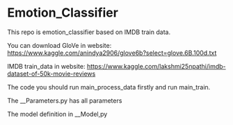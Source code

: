 # Emotion_Classifier

This repo is emotion_classifier based on IMDB train data.

You can download GloVe in website: https://www.kaggle.com/anindya2906/glove6b?select=glove.6B.100d.txt

IMDB train_data in website: https://www.kaggle.com/lakshmi25npathi/imdb-dataset-of-50k-movie-reviews

The code you should run main_process_data firstly and run main_train.

The __Parameters.py has all parameters

The model definition in __Model,py
